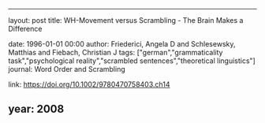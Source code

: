 ---
layout: post
title: WH-Movement versus Scrambling - The Brain Makes a Difference

date: 1996-01-01 00:00
author: Friederici, Angela D and Schlesewsky, Matthias and Fiebach, Christian J
tags: ["german","grammaticality task","psychological reality","scrambled sentences","theoretical linguistics"]
journal: Word Order and Scrambling

link: https://doi.org/10.1002/9780470758403.ch14

year: 2008
-----